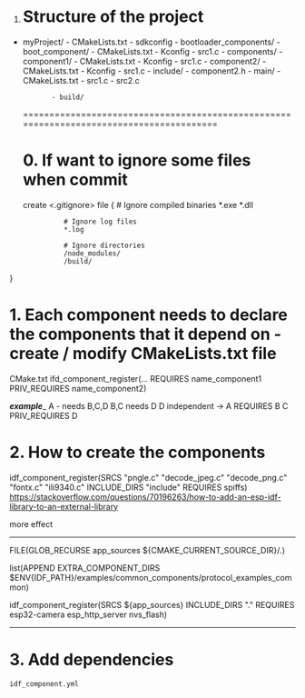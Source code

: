 
1. Structure of the project
    =========================================================================================
- myProject/
             - CMakeLists.txt
             - sdkconfig
             - bootloader_components/ - boot_component/ - CMakeLists.txt
                                                        - Kconfig
                                                        - src1.c
             - components/ - component1/ - CMakeLists.txt
                                         - Kconfig
                                         - src1.c
                           - component2/ - CMakeLists.txt
                                         - Kconfig
                                         - src1.c
                                         - include/ - component2.h
             - main/       - CMakeLists.txt
                           - src1.c
                           - src2.c

             - build/
    ========================================================================================
   # 0. If want to ignore some files when commit
   create <.gitignore> file
{
                # Ignore compiled binaries
                *.exe
                *.dll

                # Ignore log files
                *.log

                # Ignore directories
                /node_modules/
                /build/
}



   # 1. Each component needs to declare the components that it depend on - create / modify CMakeLists.txt file
   CMake.txt 
                ifd_component_register(...
                            REQUIRES name_component1
                            PRIV_REQUIRES name_component2)

_____example______
A - needs B,C,D
B,C needs D
D independent
-> A REQUIRES B C
     PRIV_REQUIRES D

   # 2. How to create the components
   idf_component_register(SRCS "pngle.c" "decode_jpeg.c" "decode_png.c" "fontx.c" "ili9340.c"
                       INCLUDE_DIRS "include"
                       REQUIRES spiffs)
    https://stackoverflow.com/questions/70196263/how-to-add-an-esp-idf-library-to-an-external-library

more effect
_______________________________________________________________________
FILE(GLOB_RECURSE app_sources ${CMAKE_CURRENT_SOURCE_DIR}/*.*)

list(APPEND EXTRA_COMPONENT_DIRS $ENV{IDF_PATH}/examples/common_components/protocol_examples_common)

idf_component_register(SRCS ${app_sources}
                    INCLUDE_DIRS "."
                    REQUIRES esp32-camera esp_http_server nvs_flash)

_______________________________________________________________________

   # 3. Add dependencies 
    idf_component.yml

